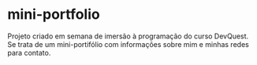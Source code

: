 # mini-portfolio
Projeto criado em semana de imersão à programação do curso DevQuest. <br>
Se trata de um mini-portifólio com informações sobre mim e minhas redes para contato.


